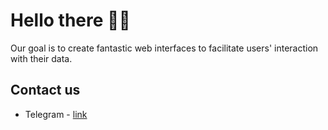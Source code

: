 # Hello there 👋🏻

Our goal is to create fantastic web interfaces to facilitate users' interaction with their data.

## Contact us

- Telegram - [link](https://t.me/teo_bale)
